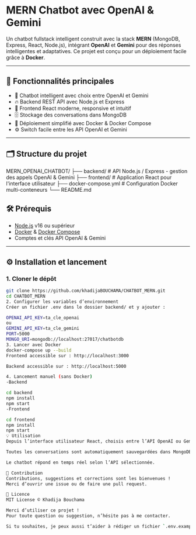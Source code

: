 # MERN Chatbot avec OpenAI & Gemini

Un chatbot fullstack intelligent construit avec la stack **MERN** (MongoDB, Express, React, Node.js), intégrant **OpenAI** et **Gemini** pour des réponses intelligentes et adaptatives. Ce projet est conçu pour un déploiement facile grâce à **Docker**.

---

## 🚀 Fonctionnalités principales

- 💬 Chatbot intelligent avec choix entre OpenAI et Gemini  
- 🔥 Backend REST API avec Node.js et Express  
- 🎨 Frontend React moderne, responsive et intuitif  
- 🗄️ Stockage des conversations dans MongoDB  
- 🐳 Déploiement simplifié avec Docker & Docker Compose  
- ⚙️ Switch facile entre les API OpenAI et Gemini  

---

## 🗂️ Structure du projet

MERN_OPENAI_CHATBOT/
├── backend/ # API Node.js / Express - gestion des appels OpenAI & Gemini
├── frontend/ # Application React pour l'interface utilisateur
├── docker-compose.yml # Configuration Docker multi-conteneurs
└── README.md

## 🛠️ Prérequis

- [Node.js](https://nodejs.org/) v16 ou supérieur  
- [Docker](https://www.docker.com/) & [Docker Compose](https://docs.docker.com/compose/)  
- Comptes et clés API OpenAI & Gemini  

---

## ⚙️ Installation et lancement

### 1. Cloner le dépôt

```bash
git clone https://github.com/khadijaBOUCHAMA/CHATBOT_MERN.git
cd CHATBOT_MERN
2. Configurer les variables d’environnement
Créer un fichier .env dans le dossier backend/ et y ajouter :

OPENAI_API_KEY=ta_cle_openai
ou
GEMINI_API_KEY=ta_cle_gemini
PORT=5000
MONGO_URI=mongodb://localhost:27017/chatbotdb
3. Lancer avec Docker
docker-compose up --build
Frontend accessible sur : http://localhost:3000

Backend accessible sur : http://localhost:5000

4. Lancement manuel (sans Docker)
-Backend

cd backend
npm install
npm start
-Frontend

cd frontend
npm install
npm start
💡 Utilisation
Depuis l’interface utilisateur React, choisis entre l’API OpenAI ou Gemini.

Toutes les conversations sont automatiquement sauvegardées dans MongoDB.

Le chatbot répond en temps réel selon l’API sélectionnée.

🤝 Contribution
Contributions, suggestions et corrections sont les bienvenues !
Merci d’ouvrir une issue ou de faire une pull request.

📄 Licence
MIT License © Khadija Bouchama

Merci d’utiliser ce projet !
Pour toute question ou suggestion, n’hésite pas à me contacter.

Si tu souhaites, je peux aussi t’aider à rédiger un fichier `.env.example` ou un fichier `docker-compose.yml` pour compléter ton projet.

